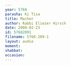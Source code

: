 ```yaml
---
year: 5768
parasha: Ki Tisa
title: Macher
author: Rabbi Eliezer Hirsch
date: 2008-02-23
id: 57682091
filename: 5768-209-1
layout: audio
moment: 
shabbat: 
occasion: 
---
```

